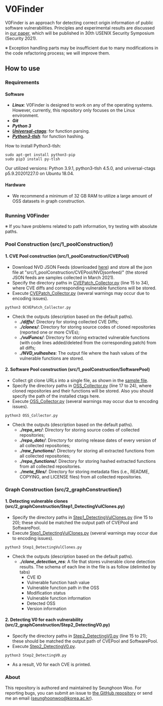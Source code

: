 # V0Finder 
V0Finder is an approach for detecting correct origin information of public software vulnerabilities.
Principles and experimental results are discussed in [our paper](https://github.com/WOOSEUNGHOON/V0Finder-public/blob/main/paper/V0Finder_Security21.pdf), which will be published in 30th USENIX Security Symposium (Security 2021).

※ Exception handling parts may be insufficient due to many modifications in the code refactoring process; we will improve them.

## How to use
### Requirements

#### Software
* ***Linux***: V0Finder is designed to work on any of the operating systems. However, currently, this repository only focuses on the Linux environment.
* ***Git***
* ***Python 3***
* ***[Universal-ctags](https://github.com/universal-ctags/ctags)***: for function parsing.
* ***[Python3-tlsh](https://pypi.org/project/python-tlsh/)***: for function hashing.

How to install Python3-tlsh:

```
sudo apt-get install python3-pip
sudo pip3 install py-tlsh
```

Our utilized versions: Python 3.9.1, python3-tlsh 4.5.0, and universal-ctags p5.9.20201227.0 on Ubuntu 18.04.

#### Hardware
* We recommend a minimum of 32 GB RAM to utilize a large amount of OSS datasets in graph construction.
##

### Running V0Finder

※ If you have problems related to path information, try testing with absolute paths.

### Pool Construction (src/1_poolConstruction/)

#### 1. CVE Pool construction (src/1_poolConstruction/CVEPool)
 - Download NVD JSON Feeds (downloaded [here](https://nvd.nist.gov/vuln/data-feeds)) and store all the json file at "src/1_poolConstruction/CVEPool/NVDjsonfeed/" (the stored JSON feeds are samples collected in March 2021).
 - Specify the directory paths in [CVEPatch_Collector.py](https://github.com/WOOSEUNGHOON/V0Finder-public/blob/main/src/1_poolConstruction/CVEPool/CVEPatch_Collector.py) (line 15 to 34), where CVE diffs and corresponding vulnerable functions will be stored. 
 - Execute [CVEPatch_Collector.py](https://github.com/WOOSEUNGHOON/V0Finder-public/blob/main/src/1_poolConstruction/CVEPool/CVEPatch_Collector.py) (several warnings may occur due to encoding issues).
 ```
 python3 OCVEPatch_Collector.py
 ```
 - Check the outputs (description based on the default paths).
   * ***./diffs/***: Directory for storing collected CVE Diffs;
   * ***./clones/***: Directory for storing source codes of cloned repositories (reported one or more CVEs);
   * ***./vulFuncs/***: Directory for storing extracted vulnerable functions (with code lines added/deleted from the corresponding patch) from all diffs;
   * ***./NVD_vulhashes***: The output file where the hash values of the vulnerable functions are stored.

#### 2. Software Pool construction (src/1_poolConstruction/SoftwarePool)
 - Collect git clone URLs into a single file, as shown in the [sample file](https://github.com/WOOSEUNGHOON/V0Finder-public/blob/main/src/1_poolConstruction/SoftwarePool/sample).
 - Specify the directory paths in [OSS_Collector.py](https://github.com/WOOSEUNGHOON/V0Finder-public/blob/main/src/1_poolConstruction/SoftwarePool/OSS_Collector.py) (line 17 to 24), where cloned repositories and their functions will be stored. Also you should specify the path of the installed ctags here.
 - Execute [OSS_Collector.py](https://github.com/WOOSEUNGHOON/V0Finder-public/blob/main/src/1_poolConstruction/SoftwarePool/OSS_Collector.py) (several warnings may occur due to encoding issues).
 ```
 python3 OSS_Collector.py
 ```
 - Check the outputs (description based on the default paths).
   * ***./repo_src/***: Directory for storing source codes of collected repositories;
   * ***./repo_date/***: Directory for storing release dates of every version of all collected repositories;
   * ***./raw_functions/***: Directory for storing all extracted functions from all collected repositories;
   * ***./repo_functions/***: Directory for storing hashed extracted functions from all collected repositories.
   * ***./meta_files/***: Directory for storing metadata files (i.e., README, COPYING, and LICENSE files) from all collected repositories.

### Graph Construction (src/2_graphConstruction/)

#### 1. Detecting vulnerable clones (src/2_graphConstruction/Step1_DetectingVulClones.py)
 - Specify the directory paths in [Step1_DetectingVulClones.py](https://github.com/WOOSEUNGHOON/V0Finder-public/blob/main/src/2_graphConstruction/Step1_DetectingVulClones.py) (line 15 to 20); these should be matched the output path of CVEPool and SoftwarePool.
 - Execute [Step1_DetectingVulClones.py](https://github.com/WOOSEUNGHOON/V0Finder-public/blob/main/src/2_graphConstruction/Step1_DetectingVulClones.py) (several warnings may occur due to encoding issues).
 ```
 python3 Step1_DetectingVulClones.py
 ```
 - Check the outputs (description based on the default paths).
   * ***./clone_detection_res***: A file that stores vulnerable clone detection results. The schema of each line in the file is as follow (delimited by tabs)
     * CVE ID
     * Vulnerable function hash value
     * Vulnerable function path in the OSS
     * Modification status
     * Vulnerable function information
     * Detected OSS
     * Version information
      
#### 2. Detecting V0 for each vulnerability (src/2_graphConstruction/Step2_DetectingV0.py)
 - Specify the directory paths in [Step2_DetectingV0.py](https://github.com/WOOSEUNGHOON/V0Finder-public/blob/main/src/2_graphConstruction/Step2_DetectingV0.py) (line 15 to 21); these should be matched the output path of CVEPool and SoftwarePool.
 - Execute [Step2_DetectingV0.py](https://github.com/WOOSEUNGHOON/V0Finder-public/blob/main/src/2_graphConstruction/Step2_DetectingV0.py).
 ```
 python3 Step2_DetectingV0.py
 ```
 - As a result, V0 for each CVE is printed.

### About
This repository is authored and maintained by Seunghoon Woo.
For reporting bugs, you can submit an issue to [the GitHub repository](https://github.com/WOOSEUNGHOON/V0Finder-public) or send me an email (<seunghoonwoo@korea.ac.kr>).
